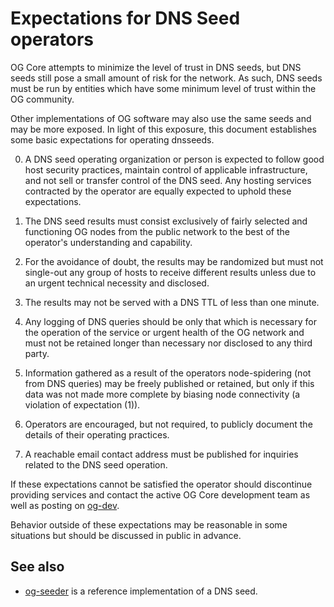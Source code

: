 Expectations for DNS Seed operators
====================================

OG Core attempts to minimize the level of trust in DNS seeds,
but DNS seeds still pose a small amount of risk for the network.
As such, DNS seeds must be run by entities which have some minimum
level of trust within the OG community.

Other implementations of OG software may also use the same
seeds and may be more exposed. In light of this exposure, this
document establishes some basic expectations for operating dnsseeds.

0. A DNS seed operating organization or person is expected to follow good
host security practices, maintain control of applicable infrastructure,
and not sell or transfer control of the DNS seed. Any hosting services
contracted by the operator are equally expected to uphold these expectations.

1. The DNS seed results must consist exclusively of fairly selected and
functioning OG nodes from the public network to the best of the
operator's understanding and capability.

2. For the avoidance of doubt, the results may be randomized but must not
single-out any group of hosts to receive different results unless due to an
urgent technical necessity and disclosed.

3. The results may not be served with a DNS TTL of less than one minute.

4. Any logging of DNS queries should be only that which is necessary
for the operation of the service or urgent health of the OG
network and must not be retained longer than necessary nor disclosed
to any third party.

5. Information gathered as a result of the operators node-spidering
(not from DNS queries) may be freely published or retained, but only
if this data was not made more complete by biasing node connectivity
(a violation of expectation (1)).

6. Operators are encouraged, but not required, to publicly document the
details of their operating practices.

7. A reachable email contact address must be published for inquiries
related to the DNS seed operation.

If these expectations cannot be satisfied the operator should
discontinue providing services and contact the active OG
Core development team as well as posting on
[og-dev](https://groups.google.com/forum/#!forum/og-dev).

Behavior outside of these expectations may be reasonable in some
situations but should be discussed in public in advance.

See also
----------
- [og-seeder](https://github.com/pooler/og-seeder) is a reference implementation of a DNS seed.
